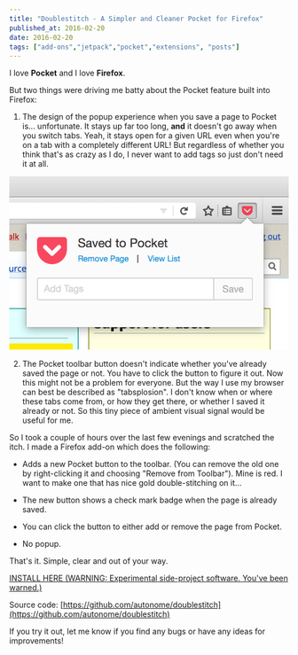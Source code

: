 ```yaml
---
title: "Doublestitch - A Simpler and Cleaner Pocket for Firefox"
published_at: 2016-02-20
date: 2016-02-20
tags: ["add-ons","jetpack","pocket","extensions", "posts"]
---
```


I love **Pocket** and I love **Firefox**.

But two things were driving me batty about the Pocket feature built into Firefox:

1. The design of the popup experience when you save a page to Pocket is... unfortunate. It stays up far too long, **and** it doesn't go away when you switch tabs. Yeah, it stays open for a given URL even when you're on a tab with a completely different URL! But regardless of whether you think that's as crazy as I do, I never want to add tags so just don't need it at all.

![Screen Shot 2016-02-19 at 11.17.56 AM](screen-shot-2016-02-19-at-11-17-56-am.png)

2. The Pocket toolbar button doesn't indicate whether you've already saved the page or not. You have to click the button to figure it out. Now this might not be a problem for everyone. But the way I use my browser can best be described as "tabsplosion". I don't know when or where these tabs come from, or how they get there, or whether I saved it already or not. So this tiny piece of ambient visual signal would be useful for me.

So I took a couple of hours over the last few evenings and scratched the itch. I made a Firefox add-on which does the following:

* Adds a new Pocket button to the toolbar. (You can remove the old one by right-clicking it and choosing "Remove from Toolbar"). Mine is red. I want to make one that has nice gold double-stitching on it...

* The new button shows a check mark badge when the page is already saved.

* You can click the button to either add or remove the page from Pocket.

* No popup.

That's it. Simple, clear and out of your way.

[INSTALL HERE (WARNING: Experimental side-project software. You've been warned.)](https://addons.mozilla.org/addon/doublestitch/)

Source code: [https://github.com/autonome/doublestitch](https://github.com/autonome/doublestitch)

If you try it out, let me know if you find any bugs or have any ideas for improvements!
